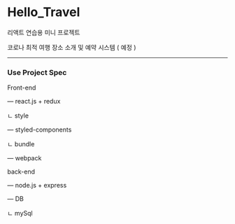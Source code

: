 # Hello_Travel
리액트 연습용 미니 프로젝트 

코로나 최적 여행 장소 소개 및 예약 시스템 ( 예정 )

---

### Use Project Spec

Front-end 

— react.js + redux

ㄴ style 

  — styled-components

ㄴ bundle

  — webpack

back-end

— node.js + express

— DB 

ㄴ mySql
